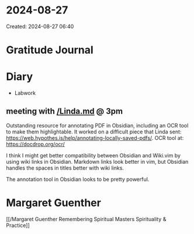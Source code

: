 # 2024-08-27
Created: 2024-08-27 06:40

# Gratitude Journal 

# Diary 

- Labwork

## meeting with [/Linda.md](/Linda.md) @ 3pm

Outstanding resource for annotating PDF in Obsidian, including an OCR tool to make them highlightable. It worked on a difficult piece that Linda sent: https://web.hypothes.is/help/annotating-locally-saved-pdfs/. OCR tool at: https://docdrop.org/ocr/

I think I might get better compatibility between Obsidian and Wiki.vim by using wiki links in Obsidian. Markdown links look better in vim, but Obsidian handles the spaces in titles better with wiki links.

The annotation tool in Obsidian looks to be pretty powerful. 

# Margaret Guenther

[[/Margaret Guenther  Remembering Spiritual Masters  Spirituality & Practice]]
